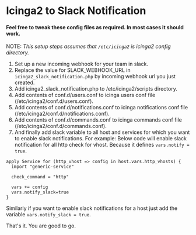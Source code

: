 # Icinga2 to Slack Notification

#### Feel free to tweak these config files as required. In most cases it should work.

NOTE: _This setup steps assumes that `/etc/icinga2` is icinga2 config directory._

1. Set up a new incoming webhook for your team in slack.
2. Replace the value for SLACK_WEBHOOK_URL in `icinga2_slack_notification.php` by incoming webhook url you just created.
3. Add icinga2_slack_notification.php to /etc/icinga2/scripts directory.
4. Add contents of conf.d/users.conf to icinga users conf file (/etc/icinga2/conf.d/users.conf).
5. Add contents of conf.d/notifications.conf to icinga notifications conf file (/etc/icinga2/conf.d/notifications.conf).
6. Add contents of conf.d/commands.conf to icinga commands conf file (/etc/icinga2/conf.d/commands.conf).
7. And finally add slack variable to all host and services for which you want to enable slack notifications.
For example: Below code will enable slack notification for all http check for vhost. Because it defines `vars.notify = true`.
```
apply Service for (http_vhost => config in host.vars.http_vhosts) {
  import "generic-service"

  check_command = "http"

  vars += config
  vars.notify_slack=true
}
```

Similarly if you want to enable slack notifications for a host just add the variable `vars.notify_slack = true`.

That's it. You are good to go.
